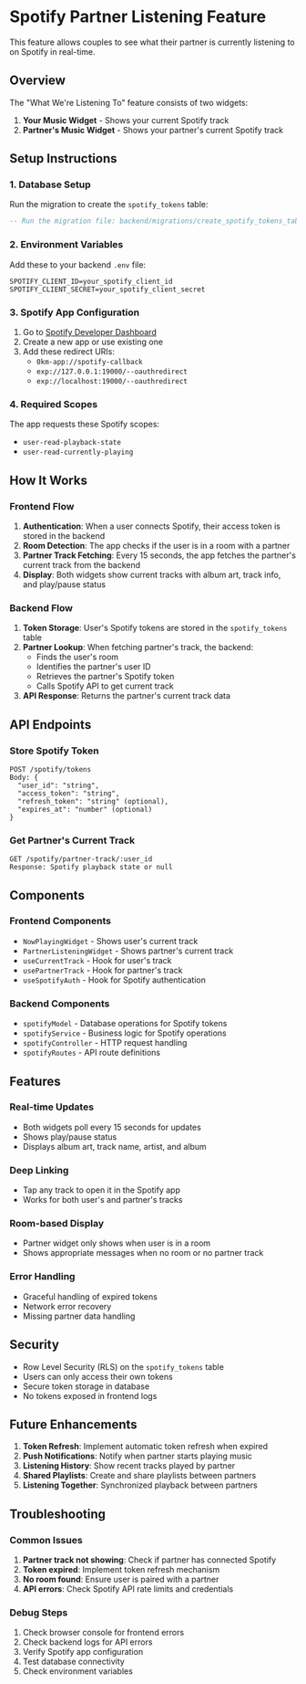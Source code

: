 # Spotify Partner Listening Feature

This feature allows couples to see what their partner is currently listening to on Spotify in real-time.

## Overview

The "What We're Listening To" feature consists of two widgets:

1. **Your Music Widget** - Shows your current Spotify track
2. **Partner's Music Widget** - Shows your partner's current Spotify track

## Setup Instructions

### 1. Database Setup

Run the migration to create the `spotify_tokens` table:

```sql
-- Run the migration file: backend/migrations/create_spotify_tokens_table.sql
```

### 2. Environment Variables

Add these to your backend `.env` file:

```env
SPOTIFY_CLIENT_ID=your_spotify_client_id
SPOTIFY_CLIENT_SECRET=your_spotify_client_secret
```

### 3. Spotify App Configuration

1. Go to [Spotify Developer Dashboard](https://developer.spotify.com/dashboard)
2. Create a new app or use existing one
3. Add these redirect URIs:
   - `0km-app://spotify-callback`
   - `exp://127.0.0.1:19000/--oauthredirect`
   - `exp://localhost:19000/--oauthredirect`

### 4. Required Scopes

The app requests these Spotify scopes:

- `user-read-playback-state`
- `user-read-currently-playing`

## How It Works

### Frontend Flow

1. **Authentication**: When a user connects Spotify, their access token is stored in the backend
2. **Room Detection**: The app checks if the user is in a room with a partner
3. **Partner Track Fetching**: Every 15 seconds, the app fetches the partner's current track from the backend
4. **Display**: Both widgets show current tracks with album art, track info, and play/pause status

### Backend Flow

1. **Token Storage**: User's Spotify tokens are stored in the `spotify_tokens` table
2. **Partner Lookup**: When fetching partner's track, the backend:
   - Finds the user's room
   - Identifies the partner's user ID
   - Retrieves the partner's Spotify token
   - Calls Spotify API to get current track
3. **API Response**: Returns the partner's current track data

## API Endpoints

### Store Spotify Token

```
POST /spotify/tokens
Body: {
  "user_id": "string",
  "access_token": "string",
  "refresh_token": "string" (optional),
  "expires_at": "number" (optional)
}
```

### Get Partner's Current Track

```
GET /spotify/partner-track/:user_id
Response: Spotify playback state or null
```

## Components

### Frontend Components

- `NowPlayingWidget` - Shows user's current track
- `PartnerListeningWidget` - Shows partner's current track
- `useCurrentTrack` - Hook for user's track
- `usePartnerTrack` - Hook for partner's track
- `useSpotifyAuth` - Hook for Spotify authentication

### Backend Components

- `spotifyModel` - Database operations for Spotify tokens
- `spotifyService` - Business logic for Spotify operations
- `spotifyController` - HTTP request handling
- `spotifyRoutes` - API route definitions

## Features

### Real-time Updates

- Both widgets poll every 15 seconds for updates
- Shows play/pause status
- Displays album art, track name, artist, and album

### Deep Linking

- Tap any track to open it in the Spotify app
- Works for both user's and partner's tracks

### Room-based Display

- Partner widget only shows when user is in a room
- Shows appropriate messages when no room or no partner track

### Error Handling

- Graceful handling of expired tokens
- Network error recovery
- Missing partner data handling

## Security

- Row Level Security (RLS) on the `spotify_tokens` table
- Users can only access their own tokens
- Secure token storage in database
- No tokens exposed in frontend logs

## Future Enhancements

1. **Token Refresh**: Implement automatic token refresh when expired
2. **Push Notifications**: Notify when partner starts playing music
3. **Listening History**: Show recent tracks played by partner
4. **Shared Playlists**: Create and share playlists between partners
5. **Listening Together**: Synchronized playback between partners

## Troubleshooting

### Common Issues

1. **Partner track not showing**: Check if partner has connected Spotify
2. **Token expired**: Implement token refresh mechanism
3. **No room found**: Ensure user is paired with a partner
4. **API errors**: Check Spotify API rate limits and credentials

### Debug Steps

1. Check browser console for frontend errors
2. Check backend logs for API errors
3. Verify Spotify app configuration
4. Test database connectivity
5. Check environment variables
